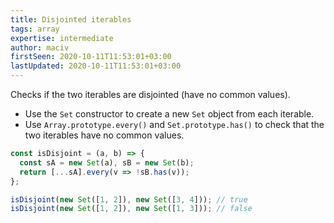 ```yaml
---
title: Disjointed iterables
tags: array
expertise: intermediate
author: maciv
firstSeen: 2020-10-11T11:53:01+03:00
lastUpdated: 2020-10-11T11:53:01+03:00
---
```


Checks if the two iterables are disjointed (have no common values).

- Use the `Set` constructor to create a new `Set` object from each iterable.
- Use `Array.prototype.every()` and `Set.prototype.has()` to check that the two iterables have no common values.

```js
const isDisjoint = (a, b) => {
  const sA = new Set(a), sB = new Set(b);
  return [...sA].every(v => !sB.has(v));
};
```

```js
isDisjoint(new Set([1, 2]), new Set([3, 4])); // true
isDisjoint(new Set([1, 2]), new Set([1, 3])); // false
```
